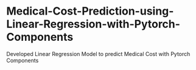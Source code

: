 # Medical-Cost-Prediction-using-Linear-Regression-with-Pytorch-Components
Developed Linear Regression Model to predict Medical Cost with Pytorch Components
